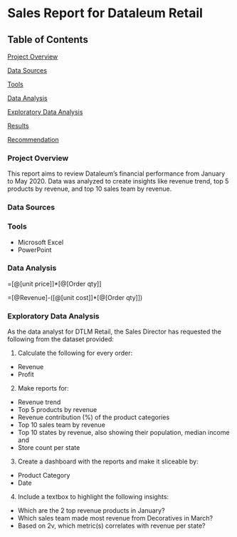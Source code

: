 # **Sales Report for Dataleum Retail**

## **Table of Contents**
[Project Overview](project_overview)

[Data Sources](data_sources)

[Tools](tools)

[Data Analysis](data_analysis)

[Exploratory Data Analysis](exploratory_data_analysis)

[Results](results)

[Recommendation](recommendation)

### **Project Overview**
This report aims to review Dataleum’s financial performance from January to May 2020. Data was analyzed to create insights like revenue trend, top 5 products by revenue, and top 10 sales team by revenue.

### **Data Sources**

### **Tools**

 - Microsoft Excel
 - PowerPoint

### **Data Analysis**

=[@[unit price]]*[@[Order qty]]

=[@Revenue]-([@[unit cost]]*[@[Order qty]])

### **Exploratory Data Analysis**

As the data analyst for DTLM Retail, the Sales Director has requested the following from the dataset provided:

1. Calculate the following for every order:
   
 - Revenue
 - Profit

2. Make reports for:

 - Revenue trend
 - Top 5 products by revenue
 - Revenue contribution (%) of the product categories
 - Top 10 sales team by revenue
 - Top 10 states by revenue, also showing their population, median income and 
 - Store count per state

3. Create a dashboard with the reports and make it sliceable by:
   
 - Product Category
 - Date

4. Include a textbox to highlight the following insights:
   
 - Which are the 2 top revenue products in January?
 - Which sales team made most revenue from Decoratives in March?
 - Based on 2v, which metric(s) correlates with revenue per state?
